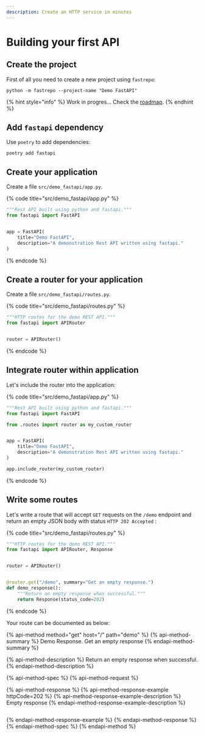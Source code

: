 ```yaml
---
description: Create an HTTP service in minutes
---
```


# Building your first API

## Create the project

First of all you need to create a new project using `fastrepo`:

```
python -m fastrepo --project-name "Demo FastAPI"
```

{% hint style="info" %}
Work in progres... Check the [roadmap](../roadmap.md).
{% endhint %}

## Add `fastapi` dependency

Use `poetry` to add dependencies:

```text
poetry add fastapi
```

## Create your application

Create a file `src/demo_fastapi/app.py`.

{% code title="src/demo\_fastapi/app.py" %}
```python
"""Rest API built using python and fastapi."""
from fastapi import FastAPI


app = FastAPI(
    title="Demo FastAPI",
    description="A demonstration Rest API written using fastapi."
)
```
{% endcode %}

## Create a router for your application

Create a file `src/demo_fastapi/routes.py`.

{% code title="src/demo\_fastapi/routes.py" %}
```python
"""HTTP routes for the demo REST API."""
from fastapi import APIRouter


router = APIRouter()
```
{% endcode %}

## Integrate router within application

Let's include the router into the application:

{% code title="src/demo\_fastapi/app.py" %}
```python
"""Rest API built using python and fastapi."""
from fastapi import FastAPI

from .routes import router as my_custom_router


app = FastAPI(
    title="Demo FastAPI",
    description="A demonstration Rest API written using fastapi."
)

app.include_router(my_custom_router)
```
{% endcode %}

## Write some routes

Let's write a route that will accept `GET` requests on the `/demo` endpoint and return an empty JSON body with status `HTTP 202 Accepted` :

{% code title="src/demo\_fastapi/routes.py" %}
```python
"""HTTP routes for the demo REST API."""
from fastapi import APIRouter, Response


router = APIRouter()


@router.get("/demo", summary="Get an empty response.")
def demo_response():
    """Return an empty response when successful."""
    return Response(status_code=202)
```
{% endcode %}

Your route can be documented as below:

{% api-method method="get" host="/" path="demo" %}
{% api-method-summary %}
Demo Response. Get an empty response
{% endapi-method-summary %}

{% api-method-description %}
Return an empty response when successful.
{% endapi-method-description %}

{% api-method-spec %}
{% api-method-request %}

{% api-method-response %}
{% api-method-response-example httpCode=202 %}
{% api-method-response-example-description %}
Empty response
{% endapi-method-response-example-description %}

```

```
{% endapi-method-response-example %}
{% endapi-method-response %}
{% endapi-method-spec %}
{% endapi-method %}

